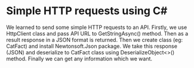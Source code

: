 <div>
  <h1>
    Simple HTTP requests using C#
  </h1>
</div>

<div>
  <p>
    We learned to send some simple HTTP requests to an API. Firstly, we use HttpClient class and pass API URL to GetStringAsync() method. Then as a result response in a JSON format is returned. Then we create class (eg: CatFact) and install Newtonsoft.Json package. We take this response (JSON) and deserialize to CatFact class using DeserializeObject<>() method. Finally we can get any information which we want.
  </p>
</div>

